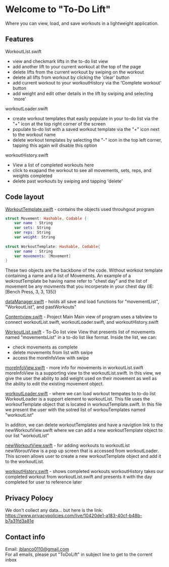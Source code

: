# Welcome to "To-Do Lift"
Where you can view, load, and save workouts in a lightweight application. 



## Features

WorkoutList.swift
- view and checkmark lifts in the to-do list view
- add another lift to your current workout at the top of the page
- delete lifts from the current workout by swiping on the workout
- delete all lifts from workout by clicking the 'clear' button
- add current workout to your workoutHistory via the 'Complete workout' button
- add weight and edit other details in the lift by swiping and selecting 'more'

workoutLoader.swift
- create workout templates that easily populate in your to-do list via the "+" icon at the top right corner of the screen
- populate to-do list with a saved workout template via the "+" icon next to the workout name
- delete workout templates by selecting the "-" icon in the top left corner, tapping this again will disable this option

workoutHistory.swift
- View a list of completed workouts here
- click to exapand the workout to see all movements, sets, reps, and weights completed
- delete past workouts by swiping and tapping 'delete'

## Code layout

[WorkoutTemplate.swift](https://github.com/JaredBlanco6/WorkoutList/blob/main/WorkoutList/Models/WorkoutTemplate.swift) - contains the objects used throuhgout program
```swift
struct Movement: Hashable, Codable {
    var name : String
    var sets: String
    var reps: String
    var weight: String
    
struct WorkoutTemplate: Hashable, Codable{
    var name : String
    var movements: [Movement]
}
```
These two objects are the backbone of the code. Without workout template containing a name and a list of Movements. 
An example of a wokroutTemplate be having name refer to "chest day" and the list of movement be any movments that you incorperate in your chest day (IE: [Bench Press, 3, 3, 135])

[dataManager.swift](https://github.com/JaredBlanco6/WorkoutList/blob/main/WorkoutList/Models/dataManager.swift) - holds all save and load functions for "movementList", "WorkoutList", and pastWorkouts"

[Contentview.swift](https://github.com/JaredBlanco6/WorkoutList/blob/main/WorkoutList/Views/ContentView.swift) - Project Main
Main view of program uses a tabview to connect workoutList.swift, workoutLoader.swift, and workoutHistory.swift

[WorkoutList.swift](https://github.com/JaredBlanco6/WorkoutList/blob/main/WorkoutList/Views/WorkoutList.swift) - To-Do list view
View that presents list of movements named "movementsList" in a to-do list like format. 
Inside the list, we can:
- check movements as complete
- delete movements from list with swipe
- access the moreInfoView with swipe

[moreInfoView.swift](https://github.com/JaredBlanco6/WorkoutList/blob/main/WorkoutList/Views/moreInfoView.swift) - more info for movements in workoutList.swift
moreInfoView is a supporting view to the workoutList.swift. In this view, we give the user the ability to
add weight used on their movement as well as the ability to edit the existing movement object.

[workoutLoader.swift](https://github.com/JaredBlanco6/WorkoutList/blob/main/WorkoutList/Views/workoutLoader.swift) - where we can load workout tempates to to-do list
WorkoutLoader is a support element to workoutList. This file uses the workoutTemplate object that is located
in workoutTemplate.swift. In this file we present the user with the sotred list of workouTemplates named "workoutList"
 
In additon, we can delete workoutTemplates and have a navigtion link to the newWorkoutView.swift where we can
add a new workoutTemplate object to our list "workoutList"

[newWorkoutView.swift](https://github.com/JaredBlanco6/WorkoutList/blob/main/WorkoutList/Views/newWorkoutView.swift) - for adding workouts to workoutList
newWoroutView is a pop up screen that is accessed from workoutLoader. This screen allows user to create a
new workoutTemplate object and add it to the workoutList.

[workoutHistory.swift](https://github.com/JaredBlanco6/WorkoutList/blob/main/WorkoutList/Views/workoutHistory.swift) - shows completed workouts
workoutHistory takes our completed workout from workoutList.swift and presents it with the day completed
for user to reference later

## Privacy Polocy
We don't collect any data... but here is the link:
https://www.privacypolicies.com/live/10420de1-a183-40cf-b48b-b7a31fd3a81e

## Contact info
Email: jblanco0110@gmail.com  
For all emails, please put "ToDoLift" in subject line to get to the corrent inbox
